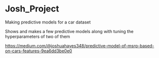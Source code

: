 # Josh_Project
Making predictive models for a car dataset

Shows and makes a few predictive models along with tuning the hyperparameters of two of them

https://medium.com/@joshuahayes348/predictive-model-of-msrp-based-on-cars-features-9ea6dd3be0e0
